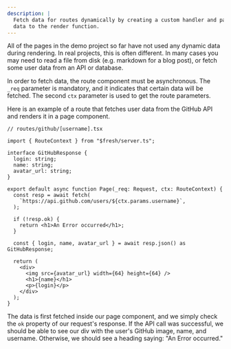 ```yaml
---
description: |
  Fetch data for routes dynamically by creating a custom handler and passing
  data to the render function.
---
```


All of the pages in the demo project so far have not used any dynamic data
during rendering. In real projects, this is often different. In many cases you
may need to read a file from disk (e.g. markdown for a blog post), or fetch some
user data from an API or database.

In order to fetch data, the route component must be asynchronous. The `_req`
parameter is mandatory, and it indicates that certain data will be fetched. The
second `ctx` parameter is used to get the route parameters.

Here is an example of a route that fetches user data from the GitHub API and
renders it in a page component.

```tsx
// routes/github/[username].tsx

import { RouteContext } from "$fresh/server.ts";

interface GitHubResponse {
  login: string;
  name: string;
  avatar_url: string;
}

export default async function Page(_req: Request, ctx: RouteContext) {
  const resp = await fetch(
    `https://api.github.com/users/${ctx.params.username}`,
  );

  if (!resp.ok) {
    return <h1>An Error occurred</h1>;
  }

  const { login, name, avatar_url } = await resp.json() as GitHubResponse;

  return (
    <div>
      <img src={avatar_url} width={64} height={64} />
      <h1>{name}</h1>
      <p>{login}</p>
    </div>
  );
}
```

The data is first fetched inside our page component, and we simply check the
`ok` property of our request's response. If the API call was successful, we
should be able to see our div with the user's GitHub image, name, and username.
Otherwise, we should see a heading saying: "An Error occurred."
